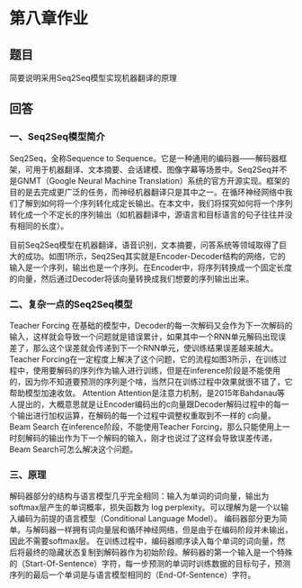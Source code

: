 # 第八章作业

## 题目

简要说明采用Seq2Seq模型实现机器翻译的原理

## 回答

### 一、Seq2Seq模型简介

Seq2Seq，全称Sequence to Sequence。它是一种通用的编码器——解码器框架，可用于机器翻译、文本摘要、会话建模、图像字幕等场景中。Seq2Seq并不是GNMT（Google Neural Machine Translation）系统的官方开源实现。框架的目的是去完成更广泛的任务，而神经机器翻译只是其中之一。在循环神经网络中我们了解到如何将一个序列转化成定长输出。在本文中，我们将探究如何将一个序列转化成一个不定长的序列输出（如机器翻译中，源语言和目标语言的句子往往并没有相同的长度）。

目前Seq2Seq模型在机器翻译，语音识别，文本摘要，问答系统等领域取得了巨大的成功。如图1所示，Seq2Seq其实就是Encoder-Decoder结构的网络，它的输入是一个序列，输出也是一个序列。在Encoder中，将序列转换成一个固定长度的向量，然后通过Decoder将该向量转换成我们想要的序列输出出来。

### 二、复杂一点的Seq2Seq模型

Teacher Forcing
在基础的模型中，Decoder的每一次解码又会作为下一次解码的输入，这样就会导致一个问题就是错误累计，如果其中一个RNN单元解码出现误差了，那么这个误差就会传递到下一个RNN单元，使训练结果误差越来越大。Teacher Forcing在一定程度上解决了这个问题，它的流程如图3所示，在训练过程中，使用要解码的序列作为输入进行训练，但是在inference阶段是不能使用的，因为你不知道要预测的序列是个啥，当然只在训练过程中效果就很不错了，它帮助模型加速收敛。
Attention
Attention是注意力机制，是2015年Bahdanau等人提出的，大概意思就是让Encoder编码出的c向量跟Decoder解码过程中的每一个输出进行加权运算，在解码的每一个过程中调整权重取到不一样的  c向量。
Beam Search
在inference阶段，不能使用Teacher Forcing，那么只能使用上一时刻解码的输出作为下一个解码的输入，刚才也说过了这样会导致误差传递，Beam Search可怎么解决这个问题。

### 三、原理

解码器部分的结构与语言模型几乎完全相同：输入为单词的词向量，输出为softmax层产生的单词概率，损失函数为 log perplexity。可以理解为是一个以输入编码为前提的语言模型（Conditional Language Model）。
编码器部分更为简单。与解码器一样拥有词向量层和循环神经网络，但是由于在编码阶段并未输出，因此不需要softmax层。
在训练过程中，编码器顺序读入每个单词的词向量，然后将最终的隐藏状态复制到解码器作为初始阶段。解码器的第一个输入是一个特殊的（Start-Of-Sentence）字符，每一步预测的单词时训练数据的目标句子，预测序列的最后一个单词是与语言模型相同的（End-Of-Sentence）字符。

